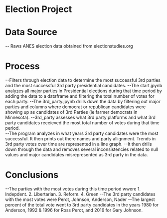 # Election Project 
# Data Source 
-- Raws ANES election data obtained from electionstudies.org
# Process
 --Filters through election data to determine the most successful 3rd parties and the most successful 3rd party presidential candidates. 
 --The start.jpynb analyzes all major parties in Presidential elections during that time period by adding the data to a dataframe and filtering the total number of votes for each party. 
 --The 3rd_party.jpynb drills down the data by filtering out major parties and columns where democrat or republican candidates were showing up as candidates of 3rd Parties (ie farmer democrats in Minnesota). 
 --3rd_party assesses what 3rd party platforms and what 3rd party candidates receieved the most total number of votes during that time period.  
 --The program analyzes in what years 3rd party candidates were the most successful. It then prints out there names and party allignment. Trends in 3rd party votes over time are  represented in a line graph. 
 --It then drills down through the data and removes several inconsistencies related to null values and major candidates misrepresented as 3rd party in the data. 
# Conclusions 
--The parties with the most votes during this time period wwere 1. Indepdent. 2. Libertarian. 3. Reform. 4. Green 
--The 3rd party candidates with the most votes were Perot, Johnson, Anderson, Nader
--The largest percent of the total vote went to 3rd party candidates in the years 1980 for Anderson, 1992 & 1996 for Ross Perot, and 2016 for Gary Johnson. 

